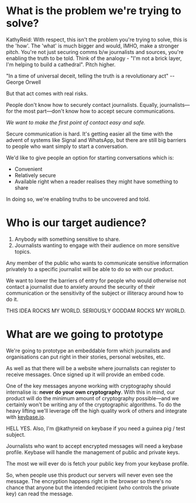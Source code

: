 What is the problem we're trying to solve?
==========================================

KathyReid: With respect, this isn't the problem you're trying to solve, this is the 'how'. The 'what' is much bigger and would, IMHO, make a stronger pitch. You're not just securing comms b/w journalists and sources, you're enabling the truth to be told. Think of the analogy - "I'm not a brick layer, I'm helping to build a cathedral". Pitch higher. 

"In a time of universal deceit, telling the truth is a revolutionary act" -- George Orwell

But that act comes with real risks. 

People don't know how to securely contact journalists. Equally, journalists—for the most part—don't know how to accept secure communications.

*We want to make the first point of contact easy and safe.*

Secure communication is hard. It's getting easier all the time with the advent of systems like Signal and WhatsApp, but there are still big barriers to people who want simply to start a conversation.

We'd like to give people an option for starting conversations which is:

-	Convenient
-	Relatively secure
-	Available right when a reader realises they might have something to share

In doing so, we're enabling truths to be uncovered and told. 

Who is our target audience?
===========================

1.	Anybody with something sensitive to share.
2.	Journalists wanting to engage with their audience on more sensitive topics.

Any member of the public who wants to communicate sensitive information privately to a specific journalist will be able to do so with our product.

We want to lower the barriers of entry for people who would otherwise not contact a journalist due to anxiety around the security of their communication or the sensitivity of the subject or illiteracy around how to do it.

THIS IDEA ROCKS MY WORLD. SERIOUSLY GODDAM ROCKS MY WORLD. 

What are we going to prototype
==============================

We're going to prototype an embeddable form which journalists and organisations can put right in their stories, personal websites, etc.

As well as that there will be a website where journalists can register to receive messages. Once signed up it will provide an embed code.

One of the key messages anyone working with cryptography should internalise is: **never do your own cryptography**. With this in mind, our product will do the minimum amount of cryptography possible—and we certainly won't be writing any of the cryptographic algorithms. To do the heavy lifting we'll leverage off the high quality work of others and integrate with [keybase.io](https://keybase.io).

HELL YES. Also, I'm @kathyreid on keybase if you need a guinea pig / test subject. 

Journalists who want to accept encrypted messages will need a keybase profile. Keybase will handle the management of public and private keys.

The most we will ever do is fetch your public key from your keybase profile.

So, when people use this product our servers will never even see the message. The encryption happens right in the browser so there's no chance that anyone but the intended recipient (who controls the private key) can read the message.
